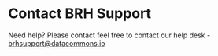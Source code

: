 # **Contact BRH Support**

Need help? Please contact feel free to contact our help desk - [brhsupport@datacommons.io](mailto:brhsupport@datacommons.io)
